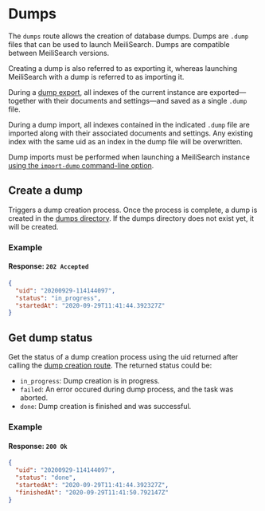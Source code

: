 # Dumps

The `dumps` route allows the creation of database dumps. Dumps are `.dump` files that can be used to launch MeiliSearch. Dumps are compatible between MeiliSearch versions.

Creating a dump is also referred to as exporting it, whereas launching MeiliSearch with a dump is referred to as importing it.

During a [dump export](/reference/api/dump.md#create-a-dump), all indexes of the current instance are exported—together with their documents and settings—and saved as a single `.dump` file.

During a dump import, all indexes contained in the indicated `.dump` file are imported along with their associated documents and settings. Any existing index with the same uid as an index in the dump file will be overwritten.

Dump imports must be performed when launching a MeiliSearch instance [using the `import-dump` command-line option](/reference/features/configuration.md#import-dump).

## Create a dump

<RouteHighlighter method="POST" route="/dumps"/>

Triggers a dump creation process. Once the process is complete, a dump is created in the [dumps directory](/reference/features/configuration.md#dumps-destination). If the dumps directory does not exist yet, it will be created.

### Example

<CodeSamples id="post_dump_1" />

#### Response: `202 Accepted`

```json
{
  "uid": "20200929-114144097",
  "status": "in_progress",
  "startedAt": "2020-09-29T11:41:44.392327Z"
}
```

## Get dump status

<RouteHighlighter method="GET" route="/dumps/:dump_uid/status"/>

Get the status of a dump creation process using the uid returned after calling the [dump creation route](/reference/api/dump.md#create-a-dump).
The returned status could be:

- `in_progress`: Dump creation is in progress.
- `failed`: An error occured during dump process, and the task was aborted.
- `done`: Dump creation is finished and was successful.

### Example

<CodeSamples id="get_dump_status_1" />

#### Response: `200 Ok`

```json
{
  "uid": "20200929-114144097",
  "status": "done",
  "startedAt": "2020-09-29T11:41:44.392327Z",
  "finishedAt": "2020-09-29T11:41:50.792147Z"
}
```
